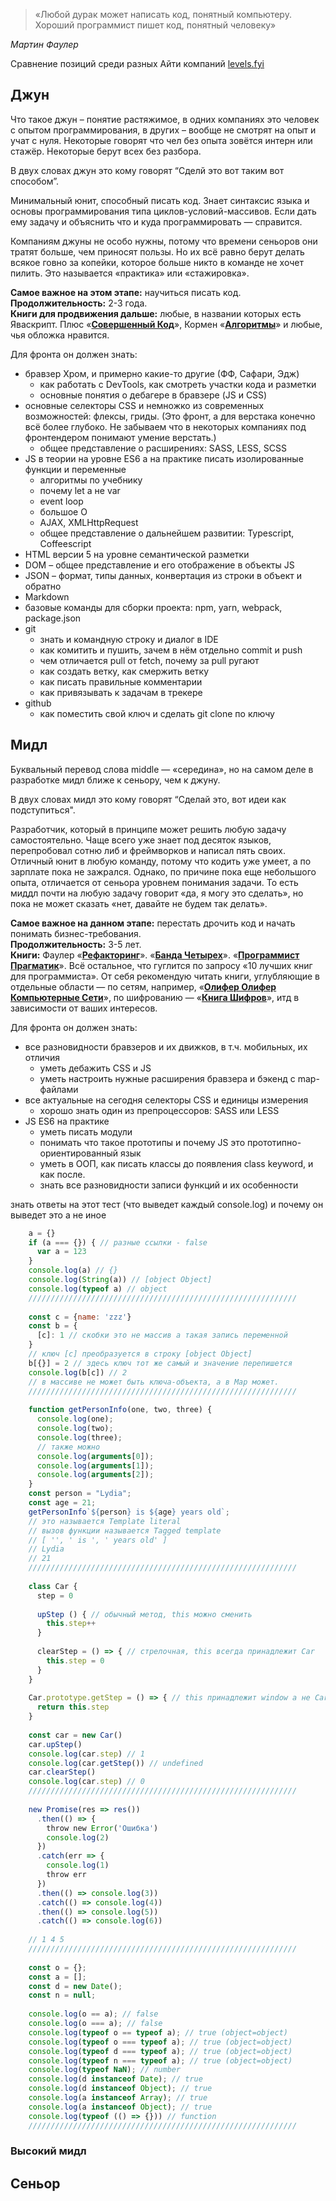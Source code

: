 > «Любой дурак может написать код, понятный компьютеру. Хороший программист пишет код, понятный человеку»

_Мартин Фаулер_

Сравнение позиций среди разных Айти компаний [levels.fyi](https://www.levels.fyi/)

Джун
----

Что такое джун – понятие растяжимое, в одних компаниях это человек с опытом программирования, в других – вообще не смотрят на опыт и учат с нуля. Некоторые говорят что чел без опыта зовётся интерн или стажёр. Некоторые берут всех без разбора.

В двух словах джун это кому говорят “Сделй это вот таким вот способом”.

Минимальный юнит, способный писать код. Знает синтаксис языка и основы программирования типа циклов-условий-массивов. Если дать ему задачу и объяснить что и куда программировать — справится.

Компаниям джуны не особо нужны, потому что времени сеньоров они тратят больше, чем приносят пользы. Но их всё равно берут делать всякое говно за копейки, которое больше никто в команде не хочет пилить. Это называется «практика» или «стажировка».

**Самое важное на этом этапе:** научиться писать код.  
**Продолжительность:** 2-3 года.  
**Книги для продвижения дальше:** любые, в названии которых есть Яваскрипт. Плюс «[**Совершенный Код**](https://www.google.com/search?newwindow=1&client=safari&rls=en&ei=N2o7XJ-dGtDmsAeg5rHABQ&q=%D0%A1%D0%BE%D0%B2%D0%B5%D1%80%D1%88%D0%B5%D0%BD%D0%BD%D1%8B%D0%B9+%D0%9A%D0%BE%D0%B4&oq=%D0%A1%D0%BE%D0%B2%D0%B5%D1%80%D1%88%D0%B5%D0%BD%D0%BD%D1%8B%D0%B9+%D0%9A%D0%BE%D0%B4)», Кормен «[**Алгоритмы**](https://www.google.com/search?client=safari&rls=en&q=%D0%BA%D0%BE%D1%80%D0%BC%D0%B5%D0%BD+%D0%B0%D0%BB%D0%B3%D0%BE%D1%80%D0%B8%D1%82%D0%BC%D1%8B&ie=UTF-8&oe=UTF-8)» и любые, чья обложка нравится.

Для фронта он должен знать:

*   бравзер Хром, и примерно какие-то другие (ФФ, Сафари, Эдж)
    *   как работать с DevTools, как смотреть участки кода и разметки
    *   основные понятия о дебагере в бравзере (JS и CSS)
*   основные селекторы CSS и немножко из современных возможностей: флексы, гриды. (Это фронт, а для верстака конечно всё более глубоко. Не забываем что в некоторых компаниях под фронтендером понимают умение верстать.)
    *   общее представление о расширениях: SASS, LESS, SCSS
*   JS в теории на уровне ES6 а на практике писать изолированные функции и переменные
    *   алгоритмы по учебнику
    *   почему let а не var
    *   event loop
    *   большое О
    *   AJAX, XMLHttpRequest
    *   общее представление о дальнейшем развитии: Typescript, Coffeescript
*   HTML версии 5 на уровне семантической разметки
*   DOM – общее представление и его отображение в объекты JS
*   JSON – формат, типы данных, конвертация из строки в объект и обратно
*   Markdown
*   базовые команды для сборки проекта: npm, yarn, webpack, package.json
*   git
    *   знать и командную строку и диалог в IDE
    *   как комитить и пушить, зачем в нём отдельно commit и push
    *   чем отличается pull от fetch, почему за pull ругают
    *   как создать ветку, как смержить ветку
    *   как писать правильные комментарии
    *   как привязывать к задачам в трекере
*   github
    *   как поместить свой ключ и сделать git clone по ключу

Мидл
----

Буквальный перевод слова middle — «середина», но на самом деле в разработке мидл ближе к сеньору, чем к джуну.

В двух словах мидл это кому говорят “Сделай это, вот идеи как подступиться".

Разработчик, который в принципе может решить любую задачу самостоятельно. Чаще всего уже знает под десяток языков, перепробовал сотню либ и фреймворков и написал пять своих. Отличный юнит в любую команду, потому что кодить уже умеет, а по зарплате пока не зажрался. Однако, по причине пока еще небольшого опыта, отличается от сеньора уровнем понимания задачи. То есть миддл почти на любую задачу говорит «да, я могу это сделать», но пока не может сказать «нет, давайте не будем так делать».

**Самое важное на данном этапе:** перестать дрочить код и начать понимать бизнес-требования.  
**Продолжительность:** 3-5 лет.  
**Книги:** Фаулер «[**Рефакторинг**](https://www.google.com/search?newwindow=1&client=safari&rls=en&ei=6mk7XPCrJYa3kwWq7r2IDA&q=%D1%84%D0%B0%D1%83%D0%BB%D0%B5%D1%80+%D1%80%D0%B5%D1%84%D0%B0%D0%BA%D1%82%D0%BE%D1%80%D0%B8%D0%BD%D0%B3&oq=%D1%84%D0%B0%D1%83%D0%BB%D0%B5%D1%80+%D1%80%D0%B5%D1%84%D0%B0%D0%BA%D1%82%D0%BE%D1%80%D0%B8%D0%BD%D0%B3)». «[**Банда Четырех**](https://www.google.com/search?client=safari&rls=en&q=%D0%B1%D0%B0%D0%BD%D0%B4%D0%B0+%D1%87%D0%B5%D1%82%D1%8B%D1%80%D0%B5%D1%85+%D0%BF%D0%B0%D1%82%D1%82%D0%B5%D1%80%D0%BD%D1%8B&ie=UTF-8&oe=UTF-8)». «[**Программист Прагматик**](https://www.google.com/search?newwindow=1&client=safari&rls=en&ei=I2o7XIv5CKzjsAf0noYQ&q=%D0%BF%D1%80%D0%BE%D0%B3%D1%80%D0%B0%D0%BC%D0%BC%D0%B8%D1%81%D1%82+%D0%BF%D1%80%D0%B0%D0%B3%D0%BC%D0%B0%D1%82%D0%B8%D0%BA&oq=%D0%BF%D1%80%D0%BE%D0%B3%D1%80%D0%B0%D0%BC%D0%BC%D0%B8%D1%81%D1%82+%D0%BF%D1%80%D0%B0%D0%B3%D0%BC%D0%B0%D1%82%D0%B8%D0%BA)». Всё остальное, что гуглится по запросу «10 лучших книг для программиста». От себя рекомендую читать книги, углубляющие в отдельные области — по сетям, например, «[**Олифер Олифер Компьютерные Сети**](https://www.google.com/search?client=safari&rls=en&q=%D0%9E%D0%BB%D0%B8%D1%84%D0%B5%D1%80+%D0%9E%D0%BB%D0%B8%D1%84%D0%B5%D1%80+%D0%9A%D0%BE%D0%BC%D0%BF%D1%8C%D1%8E%D1%82%D0%B5%D1%80%D0%BD%D1%8B%D0%B5+%D0%A1%D0%B5%D1%82%D0%B8&ie=UTF-8&oe=UTF-8)», по шифрованию — «[**Книга Шифров**](https://www.google.com/search?client=safari&rls=en&q=%D0%9A%D0%BD%D0%B8%D0%B3%D0%B0+%D0%A8%D0%B8%D1%84%D1%80%D0%BE%D0%B2&ie=UTF-8&oe=UTF-8)», итд в зависимости от ваших интересов.

Для фронта он должен знать:

*   все разновидности бравзеров и их движков, в т.ч. мобильных, их отличия
    *   уметь дебажить CSS и JS
    *   уметь настроить нужные расширения бравзера и бэкенд с map-файлами
*   все актуальные на сегодня селекторы CSS и единицы измерения
    *   хорошо знать один из препроцессоров: SASS или LESS
*   JS ES6 на практике
    *   уметь писать модули
    *   понимать что такое прототипы и почему JS это прототипно-ориентированный язык
    *   уметь в ООП, как писать классы до появления class keyword, и как после.
    *   знать все разновидности записи функций и их особенности

знать ответы на этот тест (что выведет каждый console.log) и почему он выведет это а не иное

```javascript
    a = {}
    if (a === {}) { // разные ссылки - false
      var a = 123
    }
    console.log(a) // {}
    console.log(String(a)) // [object Object]
    console.log(typeof a) // object
    ////////////////////////////////////////////////////////////
    
    const c = {name: 'zzz'}
    const b = {
      [c]: 1 // скобки это не массив а такая запись переменной
    }
    // ключ [c] преобразуется в строку [object Object]
    b[{}] = 2 // здесь ключ тот же самый и значение перепишется
    console.log(b[c]) // 2
    // в массиве не может быть ключа-объекта, а в Map может.
    ////////////////////////////////////////////////////////////
    
    function getPersonInfo(one, two, three) {
      console.log(one);
      console.log(two);
      console.log(three);
      // также можно
      console.log(arguments[0]);
      console.log(arguments[1]);
      console.log(arguments[2]);
    }
    const person = "Lydia";
    const age = 21;
    getPersonInfo`${person} is ${age} years old`;
    // это называется Template literal
    // вызов функции называется Tagged template
    // [ '', ' is ', ' years old' ]
    // Lydia
    // 21
    ////////////////////////////////////////////////////////////
    
    class Car {
      step = 0
    
      upStep () { // обычный метод, this можно сменить
        this.step++
      }
    
      clearStep = () => { // стрелочная, this всегда принадлежит Car
        this.step = 0
      }
    }
    
    Car.prototype.getStep = () => { // this принадлежит window а не Car
      return this.step
    }
    
    const car = new Car()
    car.upStep()
    console.log(car.step) // 1
    console.log(car.getStep()) // undefined
    car.clearStep()
    console.log(car.step) // 0
    ////////////////////////////////////////////////////////////
    
    new Promise(res => res())
      .then(() => {
        throw new Error('Ошибка')
        console.log(2)
      })
      .catch(err => {
        console.log(1)
        throw err
      })
      .then(() => console.log(3))
      .catch(() => console.log(4))
      .then(() => console.log(5))
      .catch(() => console.log(6))
    
    // 1 4 5
    ////////////////////////////////////////////////////////////
    
    const o = {};
    const a = [];
    const d = new Date();
    const n = null;
    
    console.log(o == a); // false
    console.log(o === a); // false
    console.log(typeof o == typeof a); // true (object=object)
    console.log(typeof o === typeof a); // true (object=object)
    console.log(typeof d === typeof a); // true (object=object)
    console.log(typeof n === typeof a); // true (object=object)
    console.log(typeof NaN); // number
    console.log(d instanceof Date); // true
    console.log(d instanceof Object); // true
    console.log(a instanceof Array); // true
    console.log(a instanceof Object); // true
    console.log(typeof (() => {})) // function
    ////////////////////////////////////////////////////////////
```

### Высокий мидл

Сеньор
------